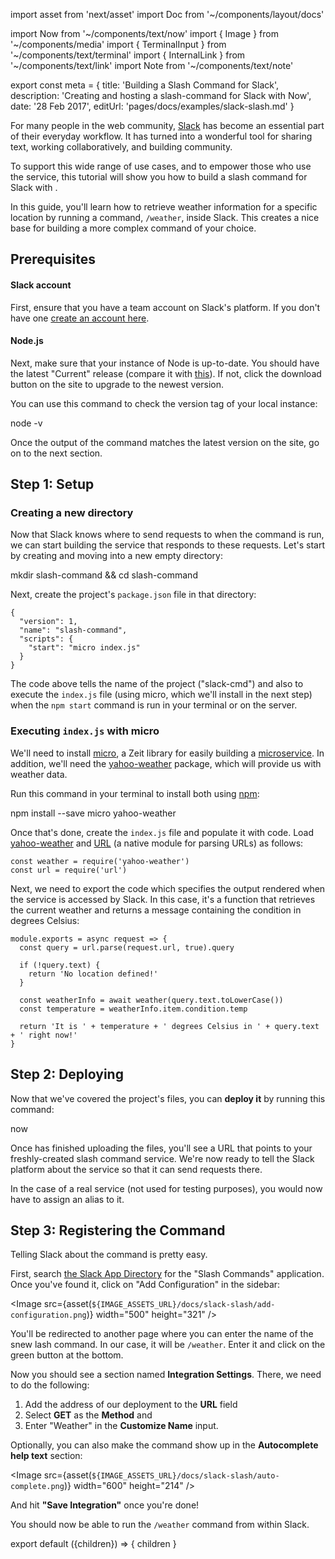 import asset from 'next/asset'
import Doc from '~/components/layout/docs'

import Now from '~/components/text/now'
import { Image } from '~/components/media'
import { TerminalInput } from '~/components/text/terminal'
import { InternalLink } from '~/components/text/link'
import Note from '~/components/text/note'

export const meta = {
title: 'Building a Slash Command for Slack',
description: 'Creating and hosting a slash-command for Slack with Now',
date: '28 Feb 2017',
editUrl: 'pages/docs/examples/slack-slash.md'
}

For many people in the web community, [Slack](https://slack.com/) has become an essential part of their everyday workflow. It has turned into a wonderful tool for sharing text, working collaboratively, and building community.

To support this wide range of use cases, and to empower those who use the service, this tutorial will show you how to build a slash command for Slack with <Now color="#000" />.

In this guide, you'll learn how to retrieve weather information for a specific location by running a command, `/weather`, inside Slack. This creates a nice base for building a more complex command of your choice.

## Prerequisites

#### Slack account

First, ensure that you have a team account on Slack's platform. If you don't have one [create an account here](https://slack.com/).

#### Node.js

Next, make sure that your instance of Node is up-to-date. You should have the latest "Current" release (compare it with [this](https://nodejs.org/)). If not, click the download button on the site to upgrade to the newest version.

You can use this command to check the version tag of your local instance:

<TerminalInput>node -v</TerminalInput>

Once the output of the command matches the latest version on the site, go on to the next section.

## Step 1: Setup

### Creating a new directory

Now that Slack knows where to send requests to when the command is run, we can start building the service that responds to these requests. Let's start by creating and moving into a new empty directory:

<TerminalInput>
  mkdir slash-command && cd slash-command
</TerminalInput>

Next, create the project's `package.json` file in that directory:

```
{
  "version": 1,
  "name": "slash-command",
  "scripts": {
    "start": "micro index.js"
  }
}
```

The code above tells <Now color="#000" /> the name of the project ("slack-cmd") and also to execute the `index.js` file (using micro, which we'll install in the next step) when the `npm start` command is run in your terminal or on the server.

### Executing `index.js` with micro

We'll need to install [micro](https://github.com/zeit/micro), a Zeit library for easily building a [microservice](https://zeit.co/docs/examples/json-api). In addition, we'll need the [yahoo-weather](https://www.npmjs.com/package/yahoo-weather) package, which will provide us with weather data.

Run this command in your terminal to install both using [npm](https://www.npmjs.com/):

<TerminalInput>
  npm install --save micro yahoo-weather
</TerminalInput>

Once that's done, create the `index.js` file and populate it with code. Load [yahoo-weather](https://www.npmjs.com/package/yahoo-weather) and [URL](https://nodejs.org/api/url.html) (a native module for parsing URLs) as follows:

```
const weather = require('yahoo-weather')
const url = require('url')
```

Next, we need to export the code which specifies the output rendered when the service is accessed by Slack. In this case, it's a function that retrieves the current weather and returns a message containing the condition in degrees Celsius:

```
module.exports = async request => {
  const query = url.parse(request.url, true).query

  if (!query.text) {
    return 'No location defined!'
  }

  const weatherInfo = await weather(query.text.toLowerCase())
  const temperature = weatherInfo.item.condition.temp

  return 'It is ' + temperature + ' degrees Celsius in ' + query.text + ' right now!'
}
```

## Step 2: Deploying

Now that we've covered the project's files, you can **deploy it** by running this command:

<TerminalInput>now</TerminalInput>

Once <Now color="#000" /> has finished uploading the files, you'll see a URL that points to your freshly-created slash command service. We're now ready to tell the Slack platform about the service so that it can send requests there.

<Note>In the case of a real service (not used for testing purposes), you would now have to <InternalLink href="/docs/features/aliases">assign an alias</InternalLink> to it.</Note>

## Step 3: Registering the Command

Telling Slack about the command is pretty easy.

First, search [the Slack App Directory](https://slack.com/apps) for the "Slash Commands" application. Once you've found it, click on "Add Configuration" in the sidebar:

<Image
src={asset(`${IMAGE_ASSETS_URL}/docs/slack-slash/add-configuration.png`)}
width="500"
height="321"
/>

You'll be redirected to another page where you can enter the name of the snew lash command. In our case, it will be `/weather`. Enter it and click on the green button at the bottom.

Now you should see a section named **Integration Settings**. There, we need to do the following:

1. Add the address of our deployment to the **URL** field
2. Select **GET** as the **Method** and
3. Enter "Weather" in the **Customize Name** input.

Optionally, you can also make the command show up in the **Autocomplete help text** section:

<Image
src={asset(`${IMAGE_ASSETS_URL}/docs/slack-slash/auto-complete.png`)}
width="600"
height="214"
/>

And hit **"Save Integration"** once you're done!

You should now be able to run the `/weather` command from within Slack.

export default ({children}) => <Doc meta={meta}>{ children }</Doc>
